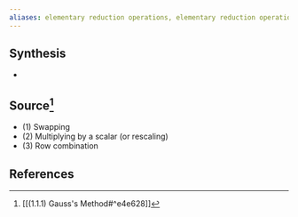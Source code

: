 ```yaml
---
aliases: elementary reduction operations, elementary reduction operation, row operations, row operation, gaussian operation
---
```

## Synthesis
- 
## Source[^1]
- (1) Swapping
- (2) Multiplying by a scalar (or rescaling)
- (3) Row combination
## References
[^1]: [[(1.1.1) Gauss's Method#^e4e628]]